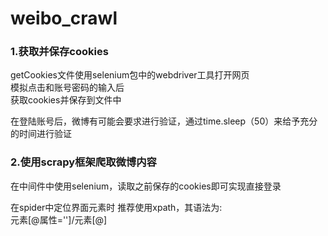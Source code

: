 # weibo_crawl
### 1.获取并保存cookies
getCookies文件使用selenium包中的webdriver工具打开网页<br>
模拟点击和账号密码的输入后<br>
获取cookies并保存到文件中<br>

在登陆账号后，微博有可能会要求进行验证，通过time.sleep（50）来给予充分的时间进行验证<br>

### 2.使用scrapy框架爬取微博内容
在中间件中使用selenium，读取之前保存的cookies即可实现直接登录<br>

在spider中定位界面元素时 推荐使用xpath，其语法为:<br>
元素[@属性='']/元素[@]


